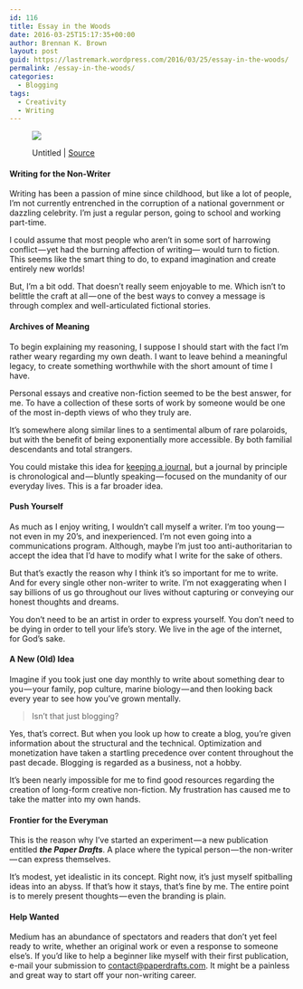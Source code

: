 ```yaml
---
id: 116
title: Essay in the Woods
date: 2016-03-25T15:17:35+00:00
author: Brennan K. Brown
layout: post
guid: https://lastremark.wordpress.com/2016/03/25/essay-in-the-woods/
permalink: /essay-in-the-woods/
categories:
  - Blogging
tags:
  - Creativity
  - Writing
---
```


<figure class="wp-caption">

<img data-width="5848" data-height="3899" src="https://cdn-images-1.medium.com/max/2560/1*KaVNFCzQ4K5IQXmMjn7_Uw.jpeg" /> <figcaption class="wp-caption-text">Untitled | <a href="https://www.pexels.com/photo/black-and-white-forest-trees-branches-4243/" target="_blank" rel="noopener noreferrer">Source</a></figcaption></figure>

#### Writing for the Non-Writer

<span>W</span>riting has been a passion of mine since childhood, but like a lot of people, I’m not currently entrenched in the corruption of a national government or dazzling celebrity. I’m just a regular person, going to school and working part-time.

I could assume that most people who aren’t in some sort of harrowing conflict — yet had the burning affection of writing— would turn to fiction. This seems like the smart thing to do, to expand imagination and create entirely new worlds!

<!--more-->

But, I’m a bit odd. That doesn’t really seem enjoyable to me. Which isn’t to belittle the craft at all — one of the best ways to convey a message is through complex and well-articulated fictional stories.

#### Archives of Meaning

To begin explaining my reasoning, I suppose I should start with the fact I’m rather weary regarding my own death. I want to leave behind a meaningful legacy, to create something worthwhile with the short amount of time I have.

Personal essays and creative non-fiction seemed to be the best answer, for me. To have a collection of these sorts of work by someone would be one of the most in-depth views of who they truly are.

It’s somewhere along similar lines to a sentimental album of rare polaroids, but with the benefit of being exponentially more accessible. By both familial descendants and total strangers.

You could mistake this idea for <a href="https://medium.com/everyday-essays/16-rules-of-journaling-i-ve-learned-after-5-years-2b70dbac4328#.va4qai1ry" target="_blank" rel="noopener noreferrer">keeping a journal</a>, but a journal by principle is chronological and — bluntly speaking — focused on the mundanity of our everyday lives. This is a far broader idea.

#### Push Yourself

As much as I enjoy writing, I wouldn’t call myself a writer. I’m too young — not even in my 20’s, and inexperienced. I’m not even going into a communications program. Although, maybe I’m just too anti-authoritarian to accept the idea that I’d have to modify what I write for the sake of others.

But that’s exactly the reason why I think it’s so important for me to write. And for every single other non-writer to write. I’m not exaggerating when I say billions of us go throughout our lives without capturing or conveying our honest thoughts and dreams.

You don’t need to be an artist in order to express yourself. You don’t need to be dying in order to tell your life’s story. We live in the age of the internet, for God’s sake.

#### A New (Old) Idea

Imagine if you took just one day monthly to write about something dear to you — your family, pop culture, marine biology — and then looking back every year to see how you’ve grown mentally.

> Isn’t that just blogging?

Yes, that’s correct. But when you look up how to create a blog, you’re given information about the structural and the technical. Optimization and monetization have taken a startling precedence over content throughout the past decade. Blogging is regarded as a business, not a hobby.

It’s been nearly impossible for me to find good resources regarding the creation of long-form creative non-fiction. My frustration has caused me to take the matter into my own hands.

#### Frontier for the Everyman

This is the reason why I’ve started an experiment — a new publication entitled <b>_the Paper Drafts_</b>. A place where the typical person — the non-writer — can express themselves.

It’s modest, yet idealistic in its concept. Right now, it’s just myself spitballing ideas into an abyss. If that’s how it stays, that’s fine by me. The entire point is to merely present thoughts — even the branding is plain.

#### Help Wanted

Medium has an abundance of spectators and readers that don’t yet feel ready to write, whether an original work or even a response to someone else&#8217;s. If you’d like to help a beginner like myself with their first publication, e-mail your submission to <a href="mailto:contact@wandernotebook.com" target="_blank" rel="noopener noreferrer">contact@paperdrafts.com</a>. It might be a painless and great way to start off your non-writing career.
